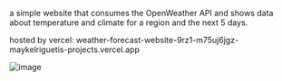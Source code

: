 a simple website that consumes the OpenWeather API and shows data about temperature and climate for a region and the next 5 days.


hosted by vercel: weather-forecast-website-9rz1-m75uj6jgz-maykelriguetis-projects.vercel.app

![image](https://github.com/user-attachments/assets/2edeb947-0eaf-4361-b82f-a93455132dfb)
